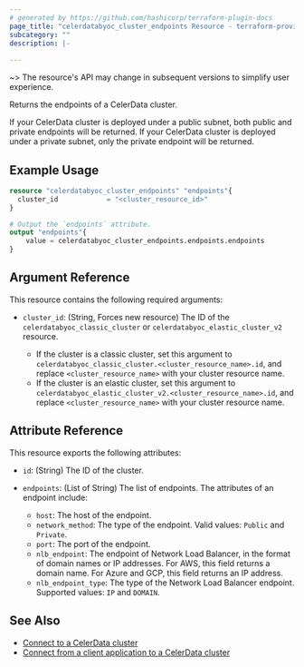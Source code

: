 ```yaml
---
# generated by https://github.com/hashicorp/terraform-plugin-docs
page_title: "celerdatabyoc_cluster_endpoints Resource - terraform-provider-celerdatabyoc"
subcategory: ""
description: |-
  
---
```


~> The resource's API may change in subsequent versions to simplify user experience.

Returns the endpoints of a CelerData cluster.

If your CelerData cluster is deployed under a public subnet, both public and private endpoints will be returned. If your CelerData cluster is deployed under a private subnet, only the private endpoint will be returned.

## Example Usage

```terraform
resource "celerdatabyoc_cluster_endpoints" "endpoints"{
  cluster_id            = "<cluster_resource_id>"
}

# Output the `endpoints` attribute.
output "endpoints"{
    value = celerdatabyoc_cluster_endpoints.endpoints.endpoints
}
```

## Argument Reference

This resource contains the following required arguments:

- `cluster_id`: (String, Forces new resource) The ID of the `celerdatabyoc_classic_cluster` or `celerdatabyoc_elastic_cluster_v2` resource.

  - If the cluster is a classic cluster, set this argument to `celerdatabyoc_classic_cluster.<cluster_resource_name>.id`, and replace `<cluster_resource_name>` with your cluster resource name.
  - If the cluster is an elastic cluster, set this argument to `celerdatabyoc_elastic_cluster_v2.<cluster_resource_name>.id`, and replace `<cluster_resource_name>` with your cluster resource name.

## Attribute Reference

This resource exports the following attributes:

- `id`: (String) The ID of the cluster.

- `endpoints`: (List of String) The list of endpoints. The attributes of an endpoint include:

  - `host`: The host of the endpoint.
  - `network_method`: The type of the endpoint. Valid values: `Public` and `Private`.
  - `port`: The port of the endpoint.
  - `nlb_endpoint`: The endpoint of Network Load Balancer, in the format of domain names or IP addresses. For AWS, this field returns a domain name. For Azure and GCP, this field returns an IP address.
  - `nlb_endpoint_type`: The type of the Network Load Balancer endpoint. Supported values: `IP` and `DOMAIN`.
## See Also

- [Connect to a CelerData cluster](https://docs.celerdata.com/BYOC/docs/get_started/connect_cluster/)
- [Connect from a client application to a CelerData cluster](https://docs.celerdata.com/BYOC/docs/cluster_management/connect_application_to_cluster/)
